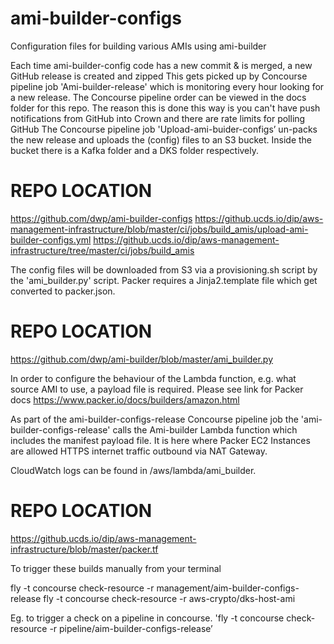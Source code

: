 # ami-builder-configs
Configuration files for building various AMIs using ami-builder

Each time ami-builder-config code has a new commit & is merged, a new GitHub release is created and zipped
This gets picked up by Concourse pipeline job 'Ami-builder-release' which is monitoring every hour looking for a new release.
The Concourse pipeline order can be viewed in the docs folder for this repo.
The reason this is done this way is you can't have push notifications from GitHub into Crown and there are rate limits for polling GitHub
The Concourse pipeline job 'Upload-ami-buider-configs’ un-packs the new release and uploads the (config) files to an S3 bucket.
Inside the bucket there is a Kafka folder and a DKS folder respectively.

# REPO LOCATION
https://github.com/dwp/ami-builder-configs
https://github.ucds.io/dip/aws-management-infrastructure/blob/master/ci/jobs/build_amis/upload-ami-builder-configs.yml
https://github.ucds.io/dip/aws-management-infrastructure/tree/master/ci/jobs/build_amis

The config files will be downloaded from S3 via a provisioning.sh script by the 'ami_builder.py' script.
Packer requires a Jinja2.template file which get converted to packer.json.

# REPO LOCATION
https://github.com/dwp/ami-builder/blob/master/ami_builder.py

In order to configure the behaviour of the Lambda function, e.g. what source AMI to use, a payload file is required.
Please see link for Packer docs https://www.packer.io/docs/builders/amazon.html

As part of the ami-builder-configs-release Concourse pipeline job the 'ami-builder-configs-release'
calls the Ami-builder Lambda function which includes the manifest payload file.
It is here where Packer EC2 Instances are allowed HTTPS internet traffic outbound via NAT Gateway.

CloudWatch logs can be found in /aws/lambda/ami_builder.

# REPO LOCATION
https://github.ucds.io/dip/aws-management-infrastructure/blob/master/packer.tf

To trigger these builds manually from your terminal

fly -t concourse check-resource -r management/aim-builder-configs-release
fly -t concourse check-resource -r aws-crypto/dks-host-ami

Eg. to trigger a check on a pipeline in concourse. 'fly -t concourse check-resource -r pipeline/aim-builder-configs-release’
